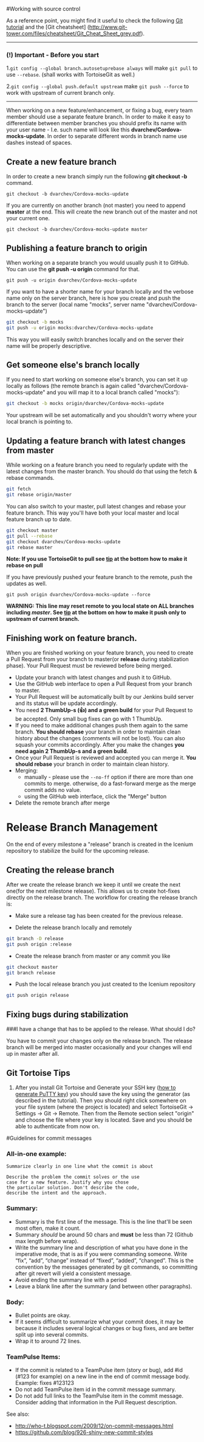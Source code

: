 #Working with source control

As a reference point, you might find it useful to check the following [Git tutorial](http://rogerdudler.github.io/git-guide/) and the [Git cheatsheet] (http://www.git-tower.com/files/cheatsheet/Git_Cheat_Sheet_grey.pdf).

*****
### (!) Important - Before you start
1.<a id="global-rebase"></a>`git config --global branch.autosetuprebase always` will make `git pull` to use `--rebase`. (shall works with TortoiseGit as well.)

2.<a id="push-upstream"></a>`git config --global push.default upstream` make `git push --force` to work with upstream of current branch only.

***

When working on a new feature/enhancement, or fixing a bug, every team member should use a separate feature branch. In order to make it easy to differentiate between member branches you should prefix its name with your user name - I.e. such name will look like this **dvarchev/Cordova-mocks-update**. In order to separate different words in branch name use dashes instead of spaces.

## Create a new feature branch
In order to create a new branch simply run the following **git checkout -b <branch-name>** command.

`git checkout -b dvarchev/Cordova-mocks-update`

If you are currently on another branch (not master) you need to append **master** at the end. This will create the new branch out of the master and not your current one.

`git checkout -b dvarchev/Cordova-mocks-update master`

## Publishing a feature branch to origin
When working on a separate branch you would usually push it to GitHub. You can use the **git push -u origin <branch-name>** command for that.

`git push -u origin dvarchev/Cordova-mocks-update` 

If you want to have a shorter name for your branch locally and the verbose name only on the server branch, here is how you create and push the branch to the server (local name "mocks", server name "dvarchev/Cordova-mocks-update")

```bash
git checkout -b mocks
git push -u origin mocks:dvarchev/Cordova-mocks-update
```

This way you will easily switch branches locally and on the server their name will be properly descriptive.

## Get someone else's branch locally

If you need to start working on someone else's branch, you can set it up locally as follows (the remote branch is again called "dvarchev/Cordova-mocks-update" and you will map it to a local branch called "mocks"):

```bash
git checkout -b mocks origin/dvarchev/Cordova-mocks-update
```

Your upstream will be set automatically and you shouldn't worry where your local branch is pointing to.

## Updating a feature branch with latest changes from master
While working on a feature branch you need to regularly update with the latest changes from the master branch. You should do that using the fetch & rebase commands.  

```bash
git fetch     
git rebase origin/master
```

You can also switch to your master, pull latest changes and rebase your feature branch. This way you'll have both your local master and local feature branch up to date.

```bash
git checkout master  
git pull --rebase 
git checkout dvarchev/Cordova-mocks-update  
git rebase master
```
**Note: If you use TortoiseGit to pull see [tip](#global-rebase) at the bottom how to make it rebase on pull**

If you have previously pushed your feature branch to the remote, push the updates as well.

`git push origin dvarchev/Cordova-mocks-update --force`  

**WARNING: This line may reset remote to you local state on ALL branches including *master*.
See [tip](#push-upstream) at the bottom on how to make it push only to upstream of current branch.**

## Finishing work on feature branch.

When you are finished working on your feature branch, you need to create a Pull Request from your branch to master(or **release** during stabilization phase). Your Pull Request must be reviewed before being merged.
* Update your branch with latest changes and push it to GitHub.
* Use the GitHub web interface to open a Pull Request from your branch to master.
* Your Pull Request will be automatically built by our Jenkins build server and its status will be update accordingly.
* You need **2 ThumbUp-s (:+1:) and a green build** for your Pull Request to be accepted. Only small bug fixes can go with 1 ThumbUp.
* If you need to make additional changes push them again to the same branch. **You should rebase** your branch in order to maintain clean history about the changes (comments will not be lost). You can also squash your commits accordingly. After you make the changes **you need again 2 ThumbUp-s and a green build**.
* Once your Pull Request is reviewed and accepted you can merge it. **You should rebase** your branch in order to maintain clean history.
* Merging:
    - manually - please use the `--no-ff` option if there are more than one commits to merge. otherwise, do a fast-forward merge as the merge commit adds no value.
    - using the GitHub web interface, click the "Merge" button
* Delete the remote branch after merge


# Release Branch Management

On the end of every milestone a "release" branch is created in the Icenium repository to stabilize the build for the upcoming release.

## Creating the release branch

After we create the release branch we keep it until we create the next one(for the next milestone release). This allows us to create hot-fixes directly on the release branch.
The workflow for creating the release branch is:

- Make sure a release tag has been created for the previous release.

- Delete the release branch locally and remotely

```bash
git branch -D release
git push origin :release
```

- Create the release branch from master or any commit you like

```bash
git checkout master
git branch release
```

- Push the local release branch you just created to the Icenium repository

```bash
git push origin release
```

## Fixing bugs during stabilization 
###I have a change that has to be applied to the release. What should I do?

You have to commit your changes only on the release branch. The release branch will be merged into master occasionally and your changes will end up in master after all.

## Git Tortoise Tips

1. After you install Git Tortoise and Generate your SSH key (<a href="http://dbanck.de/2009/10/08/github-windows-and-tortoisegit-part-1-installing-pulling/">how to generate PuTTY key</a>) you should save the key using the generator (as described in the tutorial). Then you should right click somewhere on your file system (where the project is located) and select TortoiseGit -> Settings -> Git -> Remote. Then from the Remote section select "origin" and choose the file where your key is located. Save and you should be able to authenticate from now on.

#Guidelines for commit messages
### All-in-one example:
``` text
Summarize clearly in one line what the commit is about

Describe the problem the commit solves or the use
case for a new feature. Justify why you chose
the particular solution. Don't describe the code, 
describe the intent and the approach.
```

### Summary:
* Summary is the first line of the message. This is the line that'll be seen most often, make it count.
* Summary *should* be around 50 chars and **must** be less than 72 (Github max length before wrap).
* Write the summary line and description of what you have done in the imperative mode, that is as if you were commanding someone. Write “fix”, “add”, “change” instead of “fixed”, “added”, “changed”. This is the convention by the messages generated by git commands, so committing after git revert will yield a consistent message.
* Avoid ending the summary line with a period
* Leave a blank line after the summary (and between other paragraphs).

### Body:
* Bullet points are okay.
* If it seems difficult to summarize what your commit does, it may be because it includes several logical changes or bug fixes, and are better split up into several commits.
* Wrap it to around 72 lines.

### TeamPulse Items:
* If the commit is related to a TeamPulse item (story or bug), add #id (#123 for example) on a new line in the end of commit message body. Example: fixes #123123
* Do not add TeamPulse item id in the commit message summary.
* Do not add full links to the TeamPulse item in the commit message. Consider adding that information in the Pull Request description.

See also:
* http://who-t.blogspot.com/2009/12/on-commit-messages.html
* https://github.com/blog/926-shiny-new-commit-styles
